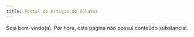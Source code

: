 ```yaml
---
title: Portal de Artigos do Volatus
---
```


Seja bem-vindo(a). Por hora, esta página não possui conteúdo substancial.
